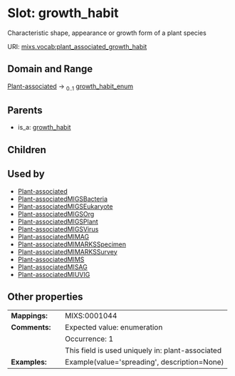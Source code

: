 
# Slot: growth_habit


Characteristic shape, appearance or growth form of a plant species

URI: [mixs.vocab:plant_associated_growth_habit](https://w3id.org/mixs/vocab/plant_associated_growth_habit)


## Domain and Range

[Plant-associated](Plant-associated.md) &#8594;  <sub>0..1</sub> [growth_habit_enum](growth_habit_enum.md)

## Parents

 *  is_a: [growth_habit](growth_habit.md)

## Children


## Used by

 * [Plant-associated](Plant-associated.md)
 * [Plant-associatedMIGSBacteria](Plant-associatedMIGSBacteria.md)
 * [Plant-associatedMIGSEukaryote](Plant-associatedMIGSEukaryote.md)
 * [Plant-associatedMIGSOrg](Plant-associatedMIGSOrg.md)
 * [Plant-associatedMIGSPlant](Plant-associatedMIGSPlant.md)
 * [Plant-associatedMIGSVirus](Plant-associatedMIGSVirus.md)
 * [Plant-associatedMIMAG](Plant-associatedMIMAG.md)
 * [Plant-associatedMIMARKSSpecimen](Plant-associatedMIMARKSSpecimen.md)
 * [Plant-associatedMIMARKSSurvey](Plant-associatedMIMARKSSurvey.md)
 * [Plant-associatedMIMS](Plant-associatedMIMS.md)
 * [Plant-associatedMISAG](Plant-associatedMISAG.md)
 * [Plant-associatedMIUVIG](Plant-associatedMIUVIG.md)

## Other properties

|  |  |  |
| --- | --- | --- |
| **Mappings:** | | MIXS:0001044 |
| **Comments:** | | Expected value: enumeration |
|  | | Occurrence: 1 |
|  | | This field is used uniquely in: plant-associated |
| **Examples:** | | Example(value='spreading', description=None) |

